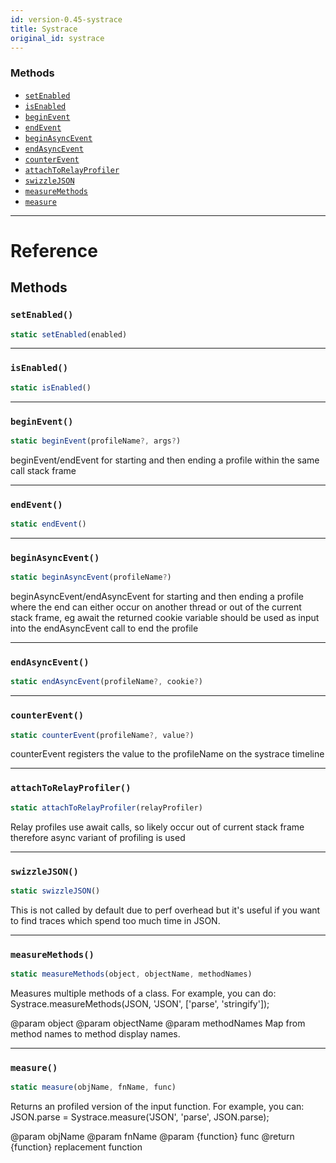 ```yaml
---
id: version-0.45-systrace
title: Systrace
original_id: systrace
---
```




### Methods

- [`setEnabled`](systrace.md#setenabled)
- [`isEnabled`](systrace.md#isenabled)
- [`beginEvent`](systrace.md#beginevent)
- [`endEvent`](systrace.md#endevent)
- [`beginAsyncEvent`](systrace.md#beginasyncevent)
- [`endAsyncEvent`](systrace.md#endasyncevent)
- [`counterEvent`](systrace.md#counterevent)
- [`attachToRelayProfiler`](systrace.md#attachtorelayprofiler)
- [`swizzleJSON`](systrace.md#swizzlejson)
- [`measureMethods`](systrace.md#measuremethods)
- [`measure`](systrace.md#measure)




---

# Reference

## Methods

### `setEnabled()`

```javascript
static setEnabled(enabled)
```



---

### `isEnabled()`

```javascript
static isEnabled()
```



---

### `beginEvent()`

```javascript
static beginEvent(profileName?, args?)
```


beginEvent/endEvent for starting and then ending a profile within the same call stack frame




---

### `endEvent()`

```javascript
static endEvent()
```



---

### `beginAsyncEvent()`

```javascript
static beginAsyncEvent(profileName?)
```


beginAsyncEvent/endAsyncEvent for starting and then ending a profile where the end can either
occur on another thread or out of the current stack frame, eg await
the returned cookie variable should be used as input into the endAsyncEvent call to end the profile




---

### `endAsyncEvent()`

```javascript
static endAsyncEvent(profileName?, cookie?)
```



---

### `counterEvent()`

```javascript
static counterEvent(profileName?, value?)
```


counterEvent registers the value to the profileName on the systrace timeline




---

### `attachToRelayProfiler()`

```javascript
static attachToRelayProfiler(relayProfiler)
```


Relay profiles use await calls, so likely occur out of current stack frame
therefore async variant of profiling is used




---

### `swizzleJSON()`

```javascript
static swizzleJSON()
```

This is not called by default due to perf overhead but it's useful
if you want to find traces which spend too much time in JSON.



---

### `measureMethods()`

```javascript
static measureMethods(object, objectName, methodNames)
```


Measures multiple methods of a class. For example, you can do:
Systrace.measureMethods(JSON, 'JSON', ['parse', 'stringify']);

@param object
@param objectName
@param methodNames Map from method names to method display names.




---

### `measure()`

```javascript
static measure(objName, fnName, func)
```


Returns an profiled version of the input function. For example, you can:
JSON.parse = Systrace.measure('JSON', 'parse', JSON.parse);

@param objName
@param fnName
@param {function} func
@return {function} replacement function




